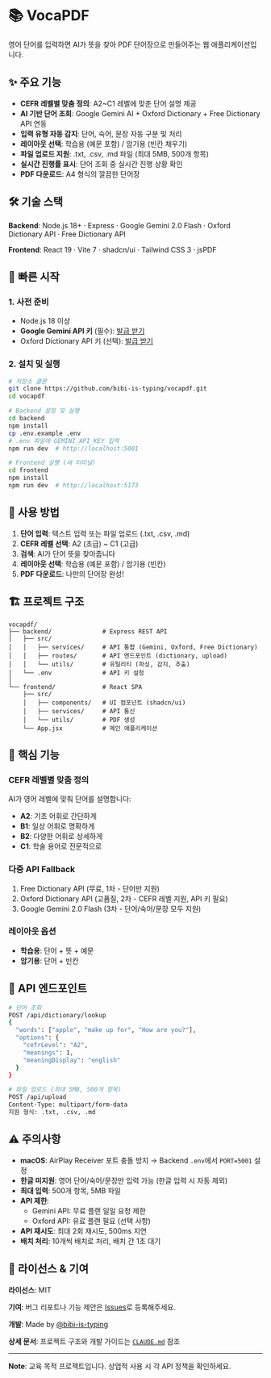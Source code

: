 # 📚 VocaPDF

영어 단어를 입력하면 AI가 뜻을 찾아 PDF 단어장으로 만들어주는 웹 애플리케이션입니다.

## ✨ 주요 기능

- **CEFR 레벨별 맞춤 정의**: A2~C1 레벨에 맞춘 단어 설명 제공
- **AI 기반 단어 조회**: Google Gemini AI + Oxford Dictionary + Free Dictionary API 연동
- **입력 유형 자동 감지**: 단어, 숙어, 문장 자동 구분 및 처리
- **레이아웃 선택**: 학습용 (예문 포함) / 암기용 (빈칸 채우기)
- **파일 업로드 지원**: .txt, .csv, .md 파일 (최대 5MB, 500개 항목)
- **실시간 진행률 표시**: 단어 조회 중 실시간 진행 상황 확인
- **PDF 다운로드**: A4 형식의 깔끔한 단어장

## 🛠️ 기술 스택

**Backend**: Node.js 18+ · Express · Google Gemini 2.0 Flash · Oxford Dictionary API · Free Dictionary API

**Frontend**: React 19 · Vite 7 · shadcn/ui · Tailwind CSS 3 · jsPDF

## 🚀 빠른 시작

### 1. 사전 준비
- Node.js 18 이상
- **Google Gemini API 키** (필수): [발급 받기](https://aistudio.google.com/apikey)
- Oxford Dictionary API 키 (선택): [발급 받기](https://developer.oxforddictionaries.com)

### 2. 설치 및 실행
```bash
# 저장소 클론
git clone https://github.com/bibi-is-typing/vocapdf.git
cd vocapdf

# Backend 설정 및 실행
cd backend
npm install
cp .env.example .env
# .env 파일에 GEMINI_API_KEY 입력
npm run dev  # http://localhost:5001

# Frontend 실행 (새 터미널)
cd frontend
npm install
npm run dev  # http://localhost:5173
```

## 📖 사용 방법

1. **단어 입력**: 텍스트 입력 또는 파일 업로드 (.txt, .csv, .md)
2. **CEFR 레벨 선택**: A2 (초급) ~ C1 (고급)
3. **검색**: AI가 단어 뜻을 찾아줍니다
4. **레이아웃 선택**: 학습용 (예문 포함) / 암기용 (빈칸)
5. **PDF 다운로드**: 나만의 단어장 완성!

## 🏗️ 프로젝트 구조

```
vocapdf/
├── backend/              # Express REST API
│   ├── src/
│   │   ├── services/     # API 통합 (Gemini, Oxford, Free Dictionary)
│   │   ├── routes/       # API 엔드포인트 (dictionary, upload)
│   │   └── utils/        # 유틸리티 (파싱, 감지, 추출)
│   └── .env              # API 키 설정
│
└── frontend/             # React SPA
    ├── src/
    │   ├── components/   # UI 컴포넌트 (shadcn/ui)
    │   ├── services/     # API 통신
    │   └── utils/        # PDF 생성
    └── App.jsx           # 메인 애플리케이션
```

## 🎯 핵심 기능

### CEFR 레벨별 맞춤 정의
AI가 영어 레벨에 맞춰 단어를 설명합니다:
- **A2**: 기초 어휘로 간단하게
- **B1**: 일상 어휘로 명확하게
- **B2**: 다양한 어휘로 상세하게
- **C1**: 학술 용어로 전문적으로

### 다중 API Fallback
1. Free Dictionary API (무료, 1차 - 단어만 지원)
2. Oxford Dictionary API (고품질, 2차 - CEFR 레벨 지원, API 키 필요)
3. Google Gemini 2.0 Flash (3차 - 단어/숙어/문장 모두 지원)

### 레이아웃 옵션
- **학습용**: 단어 + 뜻 + 예문
- **암기용**: 단어 + 빈칸

## 📝 API 엔드포인트

```bash
# 단어 조회
POST /api/dictionary/lookup
{
  "words": ["apple", "make up for", "How are you?"],
  "options": {
    "cefrLevel": "A2",
    "meanings": 1,
    "meaningDisplay": "english"
  }
}

# 파일 업로드 (최대 5MB, 500개 항목)
POST /api/upload
Content-Type: multipart/form-data
지원 형식: .txt, .csv, .md
```

## ⚠️ 주의사항

- **macOS**: AirPlay Receiver 포트 충돌 방지 → Backend `.env`에서 `PORT=5001` 설정
- **한글 미지원**: 영어 단어/숙어/문장만 입력 가능 (한글 입력 시 자동 제외)
- **최대 입력**: 500개 항목, 5MB 파일
- **API 제한**:
  - Gemini API: 무료 플랜 일일 요청 제한
  - Oxford API: 유료 플랜 필요 (선택 사항)
- **API 재시도**: 최대 2회 재시도, 500ms 지연
- **배치 처리**: 10개씩 배치로 처리, 배치 간 1초 대기

## 📄 라이선스 & 기여

**라이선스**: MIT

**기여**: 버그 리포트나 기능 제안은 [Issues](https://github.com/bibi-is-typing/vocapdf/issues)로 등록해주세요.

**개발**: Made by [@bibi-is-typing](https://github.com/bibi-is-typing)

**상세 문서**: 프로젝트 구조와 개발 가이드는 [`CLAUDE.md`](./CLAUDE.md) 참조

---

**Note**: 교육 목적 프로젝트입니다. 상업적 사용 시 각 API 정책을 확인하세요.
